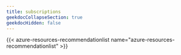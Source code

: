 ```yaml
---
title: subscriptions
geekdocCollapseSection: true
geekdocHidden: false
---
```


{{< azure-resources-recommendationlist name="azure-resources-recommendationlist" >}}

